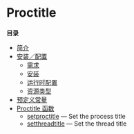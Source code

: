 Proctitle
=========

**目录**

-   [简介](/intro/proctitle.html)
-   [安装／配置](/proctitle/setup.html)
    -   [需求](/proctitle/setup.html#需求)
    -   [安装](/proctitle/setup.html#安装)
    -   [运行时配置](/proctitle/setup.html#运行时配置)
    -   [资源类型](/proctitle/setup.html#资源类型)
-   [预定义常量](/proctitle/constants.html)
-   [Proctitle 函数](/ref/proctitle.html)
    -   [setproctitle](/ref/proctitle.html#setproctitle) — Set the
        process title
    -   [setthreadtitle](/ref/proctitle.html#setthreadtitle) — Set the
        thread title
